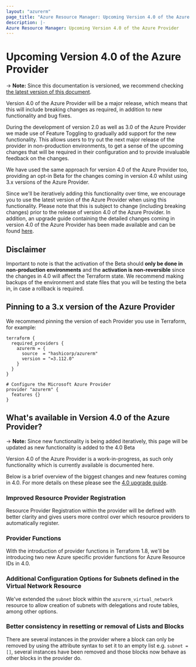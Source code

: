 ```yaml
---
layout: "azurerm"
page_title: "Azure Resource Manager: Upcoming Version 4.0 of the Azure Provider"
description: |-
Azure Resource Manager: Upcoming Version 4.0 of the Azure Provider
---
```


# Upcoming Version 4.0 of the Azure Provider

-> **Note:** Since this documentation is versioned, we recommend checking [the latest version of this document](https://registry.terraform.io/providers/hashicorp/azurerm/latest/docs/guides/4.0-overview).

Version 4.0 of the Azure Provider will be a major release, which means that this will include breaking changes as required, in addition to new functionality and bug fixes.

During the development of version 2.0 as well as 3.0 of the Azure Provider we made use of Feature Toggling to gradually add support for the new functionality. This allows users to try out the next major release of the provider in non-production environments, to get a sense of the upcoming changes that will be required in their configuration and to provide invaluable feedback on the changes.

We have used the same approach for version 4.0 of the Azure Provider too, providing an opt-in Beta for the changes coming in version 4.0 whilst using 3.x versions of the Azure Provider.

Since we'll be iteratively adding this functionality over time, we encourage you to use the latest version of the Azure Provider when using this functionality. Please note that this is subject to change (including breaking changes) prior to the release of version 4.0 of the Azure Provider. In addition, an upgrade guide containing the detailed changes coming in version 4.0 of the Azure Provider has been made available and can be found [here](https://registry.terraform.io/providers/hashicorp/azurerm/latest/docs/guides/4.0-upgrade-guide).

## Disclaimer

Important to note is that the activation of the Beta should **only be done in non-production environments** and the **activation is non-reversible** since the changes in 4.0 will affect the Terraform state. We recommend making backups of the environment and state files that you will be testing the beta in, in case a rollback is required.

## Pinning to a 3.x version of the Azure Provider

We recommend pinning the version of each Provider you use in Terraform, for example:

```hcl
terraform {
  required_providers {
    azurerm = {
      source  = "hashicorp/azurerm"
      version = "=3.112.0"
    }
  }
}

# Configure the Microsoft Azure Provider
provider "azurerm" {
  features {}
}
```

## What's available in Version 4.0 of the Azure Provider?

-> **Note:** Since new functionality is being added iteratively, this page will be updated as new functionality is added to the 4.0 Beta

Version 4.0 of the Azure Provider is a work-in-progress, as such only functionality which is currently available is documented here.

Below is a brief overview of the biggest changes and new features coming in 4.0. For more details on these please see the [4.0 upgrade guide](https://registry.terraform.io/providers/hashicorp/azurerm/latest/docs/guides/4.0-upgrade-guide).

### Improved Resource Provider Registration

Resource Provider Registration within the provider will be defined with better clarity and gives users more control over which resource providers to automatically register.

### Provider Functions

With the introduction of provider functions in Terraform 1.8, we'll be introducing two new Azure specific provider functions for Azure Resource IDs in 4.0.

### Additional Configuration Options for Subnets defined in the Virtual Network Resource

We've extended the `subnet` block within the `azurerm_virtual_network` resource to allow creation of subnets with delegations and route tables, among other options.

### Better consistency in resetting or removal of Lists and Blocks

There are several instances in the provider where a block can only be removed by using the attribute syntax to set it to an empty list e.g. `subnet = []`, several instances have been removed and those blocks now behave as other blocks in the provider do.
